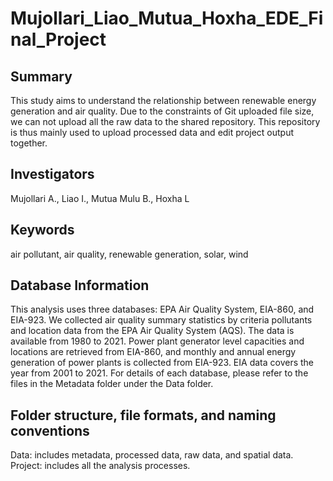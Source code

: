 # Mujollari_Liao_Mutua_Hoxha_EDE_Final_Project

## Summary

This study aims to understand the relationship between renewable energy generation and air quality. Due to the constraints of Git uploaded file size, we can not upload all the raw data to the shared repository. This repository is thus mainly used to upload processed data and edit project output together. 


## Investigators

Mujollari A., Liao I., Mutua Mulu B., Hoxha L


## Keywords

air pollutant, air quality, renewable generation, solar, wind


## Database Information

This analysis uses three databases: EPA Air Quality System, EIA-860, and EIA-923.
We collected air quality summary statistics by criteria pollutants and location data from the EPA Air Quality System (AQS). The data is available from 1980 to 2021. Power plant generator level capacities and locations are retrieved from EIA-860, and monthly and annual energy generation of power plants is collected from EIA-923. EIA data covers the year from 2001 to 2021.
For details of each database, please refer to the files in the Metadata folder under the Data folder.


## Folder structure, file formats, and naming conventions 

Data: includes metadata, processed data, raw data, and spatial data. 
Project: includes all the analysis processes. 

